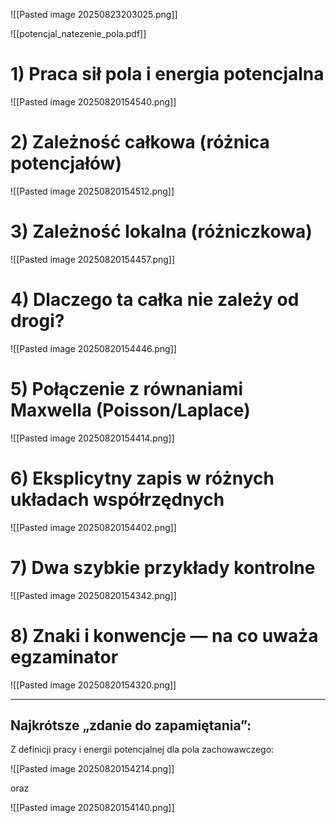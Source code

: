 ![[Pasted image 20250823203025.png]]


![[potencjal_natezenie_pola.pdf]]


# 1) Praca sił pola i energia potencjalna

![[Pasted image 20250820154540.png]]
# 2) Zależność całkowa (różnica potencjałów)

![[Pasted image 20250820154512.png]]

# 3) Zależność lokalna (różniczkowa)

![[Pasted image 20250820154457.png]]
# 4) Dlaczego ta całka nie zależy od drogi?

![[Pasted image 20250820154446.png]]
# 5) Połączenie z równaniami Maxwella (Poisson/Laplace)

![[Pasted image 20250820154414.png]]
# 6) Eksplicytny zapis w różnych układach współrzędnych

![[Pasted image 20250820154402.png]]
# 7) Dwa szybkie przykłady kontrolne

![[Pasted image 20250820154342.png]]

# 8) Znaki i konwencje — na co uważa egzaminator

![[Pasted image 20250820154320.png]]

---

## Najkrótsze „zdanie do zapamiętania”:

Z definicji pracy i energii potencjalnej dla pola zachowawczego:

![[Pasted image 20250820154214.png]]

oraz

![[Pasted image 20250820154140.png]]

